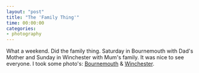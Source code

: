 ```yaml
---
layout: "post"
title: "The 'Family Thing'"
time: 00:00:00
categories: 
- photography
---
```

What a weekend. Did the family thing. Saturday in Bournemouth with Dad's Mother and Sunday in Winchester with Mum's family. It was nice to see everyone. I took some photo's: <a href="/gallery/32">Bournemouth</a> &amp; <a href="/gallery/33">Winchester</a>.